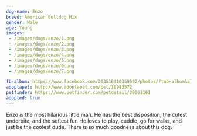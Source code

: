 ```yaml
---
dog-name: Enzo
breed: American Bulldog Mix
gender: Male
age: Young
images:
 - /images/dogs/enzo/1.png
 - /images/dogs/enzo/2.png
 - /images/dogs/enzo/3.png
 - /images/dogs/enzo/4.png
 - /images/dogs/enzo/5.png
 - /images/dogs/enzo/6.png
 - /images/dogs/enzo/7.png

fb-album: https://www.facebook.com/263518410359592/photos/?tab=album&album_id=1615082658536487
adoptapet: http://www.adoptapet.com/pet/18983572
petfinder: https://www.petfinder.com/petdetail/39061161
adopted: true
---
```

Enzo is the most hilarious little man. He has the best disposition, the cutest underbite, and the softest fur. He loves to play, cuddle, go for walks, and just be the coolest dude. There is so much goodness about this dog.

